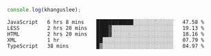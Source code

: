 ```js
console.log(khanguslee);
```

<!--START_SECTION:waka-->
```text
JavaScript   6 hrs 8 mins    ████████████░░░░░░░░░░░░░   47.58 % 
LESS         2 hrs 28 mins   ████▓░░░░░░░░░░░░░░░░░░░░   19.13 % 
HTML         2 hrs 20 mins   ████▓░░░░░░░░░░░░░░░░░░░░   18.16 % 
XML          1 hr            ██░░░░░░░░░░░░░░░░░░░░░░░   07.79 % 
TypeScript   38 mins         █▒░░░░░░░░░░░░░░░░░░░░░░░   04.97 % 
```
<!--END_SECTION:waka-->

<!--
**khanguslee/khanguslee** is a ✨ _special_ ✨ repository because its `README.md` (this file) appears on your GitHub profile.

Here are some ideas to get you started:

- 🔭 I’m currently working on ...
- 🌱 I’m currently learning ...
- 👯 I’m looking to collaborate on ...
- 🤔 I’m looking for help with ...
- 💬 Ask me about ...
- 📫 How to reach me: ...
- 😄 Pronouns: ...
- ⚡ Fun fact: ...
-->
